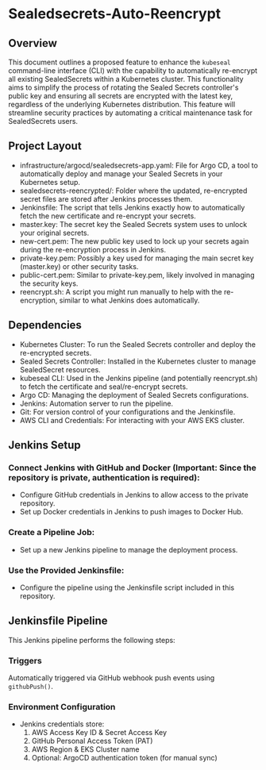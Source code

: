 # Sealedsecrets-Auto-Reencrypt

## Overview
  This document outlines a proposed feature to enhance the `kubeseal` command-line interface (CLI) with the capability to automatically re-encrypt all existing SealedSecrets within   a Kubernetes cluster. This functionality aims to simplify the process of rotating the Sealed Secrets controller's public key and ensuring all secrets are encrypted with the         latest key, regardless of the underlying Kubernetes distribution. This feature will streamline security practices by automating a critical maintenance task for 
  SealedSecrets users.

## Project Layout
  - infrastructure/argocd/sealedsecrets-app.yaml: File for Argo CD, a tool to automatically deploy and manage your Sealed Secrets in your Kubernetes setup.
  - sealedsecrets-reencrypted/: Folder where the updated, re-encrypted secret files are stored after Jenkins processes them.
  - Jenkinsfile: The script that tells Jenkins exactly how to automatically fetch the new certificate and re-encrypt your secrets.
  - master.key: The secret key the Sealed Secrets system uses to unlock your original secrets.
  - new-cert.pem: The new public key used to lock up your secrets again during the re-encryption process in Jenkins.
  - private-key.pem: Possibly a key used for managing the main secret key (master.key) or other security tasks.
  - public-cert.pem: Similar to private-key.pem, likely involved in managing the security keys.
  - reencrypt.sh: A script you might run manually to help with the re-encryption, similar to what Jenkins does automatically.

## Dependencies
  - Kubernetes Cluster: To run the Sealed Secrets controller and deploy the re-encrypted secrets.
  - Sealed Secrets Controller: Installed in the Kubernetes cluster to manage SealedSecret resources.
  - kubeseal CLI: Used in the Jenkins pipeline (and potentially reencrypt.sh) to fetch the certificate and seal/re-encrypt secrets.
  - Argo CD: Managing the deployment of Sealed Secrets configurations.
  - Jenkins: Automation server to run the pipeline.
  - Git: For version control of your configurations and the Jenkinsfile.
  - AWS CLI and Credentials: For interacting with your AWS EKS cluster.

## Jenkins Setup
  ### Connect Jenkins with GitHub and Docker (Important: Since the repository is private, authentication is required):
   - Configure GitHub credentials in Jenkins to allow access to the private repository.
   - Set up Docker credentials in Jenkins to push images to Docker Hub.

  ### Create a Pipeline Job:
   - Set up a new Jenkins pipeline to manage the deployment process.

  ### Use the Provided Jenkinsfile:
   - Configure the pipeline using the Jenkinsfile script included in this repository.

## Jenkinsfile Pipeline
  This Jenkins pipeline performs the following steps:

  ### Triggers
  Automatically triggered via GitHub webhook push events using `githubPush()`.
  ### Environment Configuration
  - Jenkins credentials store:
      1. AWS Access Key ID & Secret Access Key
      2. GitHub Personal Access Token (PAT)
      3. AWS Region & EKS Cluster name
      4. Optional: ArgoCD authentication token (for manual sync)
   


